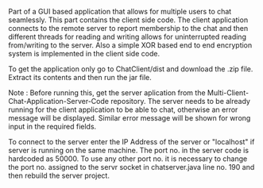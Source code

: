 Part of a GUI based application that allows for multiple users to chat seamlessly. This part contains the client side code. The client application connects to the remote server to report membership to the chat and then different threads for reading and writing allows for uninterrupted reading from/writing to the server. Also a simple XOR based end to end encryption system is implemented in the client side code.

To get the application only go to ChatClient/dist and download the .zip file. Extract its contents and then run the jar file.

Note : Before running this, get the server aplication from the Multi-Client-Chat-Application-Server-Code repository. The server needs to be already running for the client application to be able to chat, otherwise an error message will be displayed. Similar error message will be shown for wrong input in the required fields.

To connect to the server enter the IP Address of the server or "localhost" if server is running on the same machine. The port no. in the server code is hardcoded as 50000. To use any other port no. it is necessary to change the port no. assigned to the servr socket in chatserver.java line no. 190 and then rebuild the server project.
